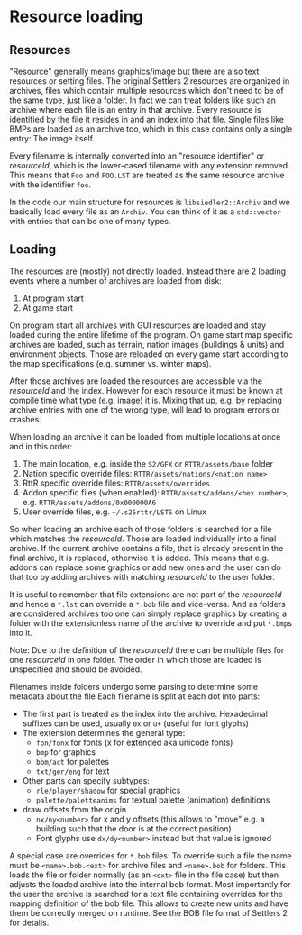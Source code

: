 # Resource loading

## Resources

"Resource" generally means graphics/image but there are also text resources or setting files.
The original Settlers 2 resources are organized in archives, files which contain multiple resources which don't need to be of the same type, just like a folder.
In fact we can treat folders like such an archive where each file is an entry in that archive.
Every resource is identified by the file it resides in and an index into that file.
Single files like BMPs are loaded as an archive too, which in this case contains only a single entry: The image itself.

Every filename is internally converted into an "resource identifier" or *resourceId*, which is the lower-cased filename with any extension removed.
This means that `Foo` and `FOO.LST` are treated as the same resource archive with the identifier `foo`.

In the code our main structure for resources is `libsiedler2::Archiv` and we basically load every file as an `Archiv`.
You can think of it as a `std::vector` with entries that can be one of many types.

## Loading

The resources are (mostly) not directly loaded.
Instead there are 2 loading events where a number of archives are loaded from disk:

1. At program start
2. At game start

On program start all archives with GUI resources are loaded and stay loaded during the entire lifetime of the program.
On game start map specific archives are loaded, such as terrain, nation images (buildings & units) and environment objects.
Those are reloaded on every game start according to the map specifications (e.g. summer vs. winter maps).

After those archives are loaded the resources are accessible via the *resourceId* and the index.
However for each resource it must be known at compile time what type (e.g. image) it is.
Mixing that up, e.g. by replacing archive entries with one of the wrong type, will lead to program errors or crashes.

When loading an archive it can be loaded from multiple locations at once and in this order:

1. The main location, e.g. inside the `S2/GFX` or `RTTR/assets/base` folder
2. Nation specific override files: `RTTR/assets/nations/<nation name>`
3. RttR specific override files: `RTTR/assets/overrides`
4. Addon specific files (when enabled): `RTTR/assets/addons/<hex number>`, e.g. `RTTR/assets/addons/0x000000A6`
5. User override files, e.g. `~/.s25rttr/LSTS` on Linux

So when loading an archive each of those folders is searched for a file which matches the *resourceId*.
Those are loaded individually into a final archive.
If the current archive contains a file, that is already present in the final archive, it is replaced, otherwise it is added.
This means that e.g. addons can replace some graphics or add new ones and the user can do that too by adding archives with matching *resourceId* to the user folder.

It is useful to remember that file extensions are not part of the *resourceId* and hence a `*.lst` can override a `*.bob` file and vice-versa.
And as folders are considered archives too one can simply replace graphics by creating a folder with the extensionless name of the archive to override and put `*.bmp`s into it.

Note: Due to the definition of the *resourceId* there can be multiple files for one *resourceId* in one folder.
The order in which those are loaded is unspecified and should be avoided.

Filenames inside folders undergo some parsing to determine some metadata about the file
Each filename is split at each dot into parts:

- The first part is treated as the index into the archive. Hexadecimal suffixes can be used, usually `0x` or `u+` (useful for font glyphs)
- The extension determines the general type:
  - `fon/fonx` for fonts (x for e**x**tended aka unicode fonts)
  - `bmp` for graphics
  - `bbm/act` for palettes
  - `txt/ger/eng` for text
- Other parts can specify subtypes:
  - `rle/player/shadow` for special graphics
  - `palette/paletteanims` for textual palette (animation) definitions
- draw offsets from the origin
  - `nx/ny<number>` for x and y offsets  (this allows to "move" e.g. a building such that the door is at the correct position)
  - Font glyphs use `dx/dy<number>` instead but that value is ignored

A special case are overrides for `*.bob` files:
To override such a file the name must be `<name>.bob.<ext>` for archive files and `<name>.bob` for folders.
This loads the file or folder normally (as an `<ext>` file in the file case) but then adjusts the loaded archive into the internal bob format.
Most importantly for the user the archive is searched for a text file containing overrides for the mapping definition of the bob file.
This allows to create new units and have them be correctly merged on runtime.
See the BOB file format of Settlers 2 for details.
